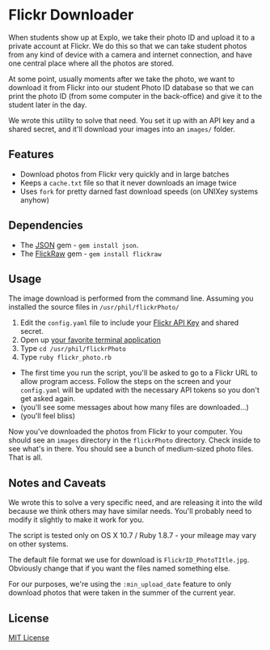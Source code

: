 Flickr Downloader
=================
When students show up at Explo, we take their photo ID and upload it to a private account at Flickr. We do this so that we can take student photos from any kind of device with a camera and internet connection, and have one central place where all the photos are stored.

At some point, usually moments after we take the photo, we want to download it from Flickr into our student Photo ID database so that we can print the photo ID (from some computer in the back-office) and give it to the student later in the day.

We wrote this utility to solve that need. You set it up with an API key and a shared secret, and it'll download your images into an `images/` folder.



Features
--------
- Download photos from Flickr very quickly and in large batches
- Keeps a `cache.txt` file so that it never downloads an image twice
- Uses `fork` for pretty darned fast download speeds (on UNIXey systems anyhow)



Dependencies
------------
- The [JSON](http://flori.github.com/json/) gem - `gem install json`.
- The [FlickRaw](https://github.com/hanklords/flickraw) gem - `gem install flickraw`



Usage
-----
The image download is performed from the command line. Assuming you installed
the source files in `/usr/phil/flickrPhoto/`

1. Edit the `config.yaml` file to include your [Flickr API Key](http://www.flickr.com/services/api/keys/) and shared secret.
2. Open up [your favorite terminal application](http://www.iterm2.com/)
3. Type `cd /usr/phil/flickrPhoto`
4. Type `ruby flickr_photo.rb`
  - The first time you run the script, you'll be asked to go to a Flickr URL to allow program access. Follow the steps on the screen and your `config.yaml` will be updated with the necessary API tokens so you don't get asked again.
  - (you'll see some messages about how many files are downloaded...)
  - (you'll feel bliss)

Now you've downloaded the photos from Flickr to your computer. You should see an
`images` directory in the `flickrPhoto` directory. Check inside to see what's
in there. You should see a bunch of medium-sized photo files. That is all.



Notes and Caveats
-----------------
We wrote this to solve a very specific need, and are releasing it into the wild because we think others may have similar needs. You'll probably need to modify it slightly to make it work for you.

The script is tested only on OS X 10.7 / Ruby 1.8.7 - your mileage may vary on other systems.

The default file format we use for download is `FlickrID_PhotoTItle.jpg`. Obviously change that if you want the files named something else.

For our purposes, we're using the `:min_upload_date` feature to only download photos that were taken in the summer of the current year.



License
-------
[MIT License](http://www.opensource.org/licenses/MIT)
